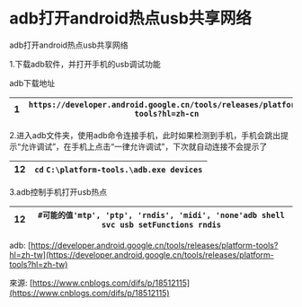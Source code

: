 # adb打开android热点usb共享网络

adb打开android热点usb共享网络

1.下载adb软件，并打开手机的usb调试功能

adb下载地址

| 1 | `https://developer.android.google.cn/tools/releases/platform-tools?hl=zh-cn` |
| --- | --- |

2.进入adb文件夹，使用adb命令连接手机，此时如果检测到手机，手机会跳出提示“允许调试”，在手机上点击“一律允许调试”，下次就自动连接不会提示了

| 12 | `cd` `C:\platform-tools.\adb.exe devices` |
| --- | --- |

3.adb控制手机打开usb热点

| 12 | `#可能的值'mtp', 'ptp', 'rndis', 'midi', 'none'adb shell svc usb setFunctions rndis` |
| --- | --- |

adb: [https://developer.android.google.cn/tools/releases/platform-tools?hl=zh-tw](https://developer.android.google.cn/tools/releases/platform-tools?hl=zh-tw)

來源: [https://www.cnblogs.com/difs/p/18512115](https://www.cnblogs.com/difs/p/18512115)